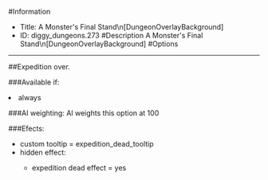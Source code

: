 #Information
 - Title: A Monster's Final Stand\n[DungeonOverlayBackground]
 - ID: diggy_dungeons.273
#Description
A Monster's Final Stand\n[DungeonOverlayBackground]
#Options

___
##Expedition over.

###Available if:
<li>always</li>

###AI weighting:
AI weights this option at 100


###Efects:<ul><li>custom tooltip = expedition_dead_tooltip</li><li>hidden effect:</li><ul><li>expedition dead effect = yes</li></ul></ul>
